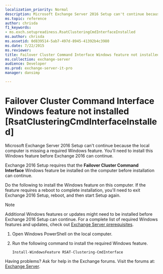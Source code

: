 ```yaml
---
localization_priority: Normal
description: Microsoft Exchange Server 2016 Setup can't continue because the local computer is missing a required Windows feature. You'll need to install this Windows feature before Exchange 2016 can continue.
ms.topic: reference
author: chrisda
f1_keywords:
- ms.exch.setupreadiness.RsatClusteringCmdInterfaceInstalled
ms.author: chrisda
ms.assetid: 0d839514-5ab7-497d-8945-41392b4c3980
ms.date: 7/22/2015
ms.reviewer: 
title: Failover Cluster Command Interface Windows feature not installed [RsatClusteringCmdInterfaceInstalled]
ms.collection: exchange-server
audience: Developer
ms.prod: exchange-server-it-pro
manager: dansimp

---
```


# Failover Cluster Command Interface Windows feature not installed [RsatClusteringCmdInterfaceInstalled]

Microsoft Exchange Server 2016 Setup can't continue because the local computer is missing a required Windows feature. You'll need to install this Windows feature before Exchange 2016 can continue.

Exchange 2016 Setup requires that the **Failover Cluster Command Interface** Windows feature be installed on the computer before installation can continue.

Do the following to install the Windows feature on this computer. If the feature requires a reboot to complete installation, you'll need to exit Exchange 2016 Setup, reboot, and then start Setup again.

> [!NOTE]
> Additional Windows features or updates might need to be installed before Exchange 2016 Setup can continue. For a complete list of required Windows features and updates, check out [Exchange Server prerequisites](../../plan-and-deploy/prerequisites.md).

1. Open Windows PowerShell on the local computer.

2. Run the following command to install the required Windows feature.

   ```
   Install-WindowsFeature RSAT-Clustering-CmdInterface
   ```

Having problems? Ask for help in the Exchange forums. Visit the forums at: [Exchange Server](https://go.microsoft.com/fwlink/p/?linkId=60612).
